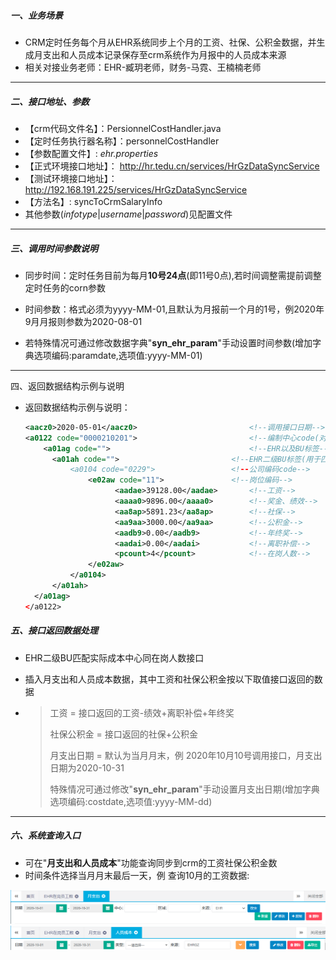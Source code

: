 ##### 一、业务场景

- CRM定时任务每个月从EHR系统同步上个月的工资、社保、公积金数据，并生成月支出和人员成本记录保存至crm系统作为月报中的人员成本来源
- 相关对接业务老师：EHR-臧玥老师，财务-马霓、王楠楠老师

----

##### 二、接口地址、参数

- 【crm代码文件名】：PersionnelCostHandler.java
- 【定时任务执行器名称】：personnelCostHandler
- 【参数配置文件】:  *ehr.properties*
- 【正式环境接口地址】： http://hr.tedu.cn/services/HrGzDataSyncService
- 【测试环境接口地址】： http://192.168.191.225/services/HrGzDataSyncService
- 【方法名】:  syncToCrmSalaryInfo
- 其他参数(*infotype*|*username*|*password*)见配置文件

----

##### 三、调用时间参数说明

- 同步时间：定时任务目前为每月**10号24点**(即11号0点),若时间调整需提前调整定时任务的corn参数

- 时间参数：格式必须为yyyy-MM-01,且默认为月报前一个月的1号，例2020年9月月报则参数为2020-08-01
- 若特殊情况可通过修改数据字典"**syn_ehr_param**"手动设置时间参数(增加字典选项编码:paramdate,选项值:yyyy-MM-01)

----

四、返回数据结构示例与说明

- 返回数据结构示例与说明：

  ```xml
  <aacz0>2020-05-01</aacz0> 						<!--调用接口日期-->
  <a0122 code="0000210201"> 						<!--编制中心code(对应crm中的中心编码)-->
      <a01ag code="">								<!--EHR以及BU标签-->
  	    <a01ah code="">							<!--EHR二级BU标签(用于匹配实际中心)
  			<a0104 code="0229">					<!--公司编码code-->
  			    <e02aw code="11">				<!--岗位编码-->
                      <aadae>39128.00</aadae>		<!--工资-->
                      <aaaa0>9896.00</aaaa0>		<!--奖金、绩效-->
                      <aa8ap>5891.23</aa8ap>		<!--社保-->
                      <aa9aa>3000.00</aa9aa>		<!--公积金-->
                      <aadb9>0.00</aadb9>			<!--年终奖-->
                      <aadai>0.00</aadai>			<!--离职补偿-->
                      <pcount>4</pcount>			<!--在岗人数-->
  				</e02aw>
  			</a0104>
  		</a01ah>
  	</a01ag>
  </a0122>
  ```



##### 五、接口返回数据处理

- EHR二级BU匹配实际成本中心同在岗人数接口

- 插入月支出和人员成本数据，其中工资和社保公积金按以下取值接口返回的数据

- > 工资 = 接口返回的工资-绩效+离职补偿+年终奖
  >
  > 社保公积金 = 接口返回的社保+公积金
  >
  > 月支出日期 = 默认为当月月末，例 2020年10月10号调用接口，月支出日期为2020-10-31
  >
  > 特殊情况可通过修改"**syn_ehr_param**"手动设置月支出日期(增加字典选项编码:costdate,选项值:yyyy-MM-dd)

----

##### 六、系统查询入口

- 可在"**月支出和人员成本**"功能查询同步到crm的工资社保公积金数
- 时间条件选择当月月末最后一天，例 查询10月的工资数据:

<img src="..\文档附件\cutImages\月支出.png" alt="月支出" style="zoom:150%;" />

<img src="..\文档附件\cutImages\人员成本工资.png" alt="人员成本工资" style="zoom:150%;" />